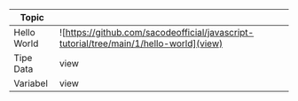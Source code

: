 |  Topic                |              |
| --------------------- | ---------------- |
|  Hello World | ![https://github.com/sacodeofficial/javascript-tutorial/tree/main/1/hello-world](view)|
|  Tipe Data |  view |
|  Variabel |  view |